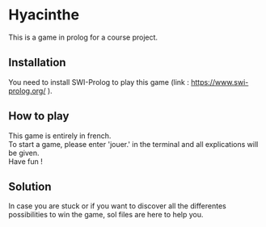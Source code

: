 # Hyacinthe
This is a game in prolog for a course project. 

## Installation 
You need to install SWI-Prolog to play this game (link : https://www.swi-prolog.org/ ). 

## How to play 
This game is entirely in french. <br/>
To start a game, please enter 'jouer.' in the terminal and all explications will be given. <br/>
Have fun !

## Solution 
In case you are stuck or if you want to discover all the differentes possibilities to win the game, sol files are here to help you. <br/>
